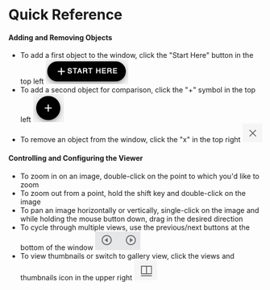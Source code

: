 # Quick Reference

#### Adding and Removing Objects

* To add a first object to the window, click the "Start Here" button in the top left ![](.gitbook/assets/screen-shot-2021-01-28-at-9.39.57-am.png)  
* To add a second object for comparison, click the "+" symbol in the top left ![](.gitbook/assets/screen-shot-2021-01-28-at-9.46.11-am.png)  
* To remove an object from the window, click the "x" in the top right  ![](.gitbook/assets/screen-shot-2021-01-28-at-9.48.01-am.png) 

#### Controlling and Configuring the Viewer

* To zoom in on an image, double-click on the point to which you'd like to zoom 
* To zoom out from a point, hold the shift key and double-click on the image 
* To pan an image horizontally or vertically, single-click on the image and while holding the mouse button down, drag in the desired direction 
* To cycle through multiple views, use the previous/next buttons at the bottom of the window ![](.gitbook/assets/screen-shot-2021-01-28-at-9.55.01-am.png)  
* To view thumbnails or switch to gallery view, click the views and thumbnails icon in the upper right ![](.gitbook/assets/screen-shot-2021-01-28-at-9.56.25-am.png)

####  

#### 

